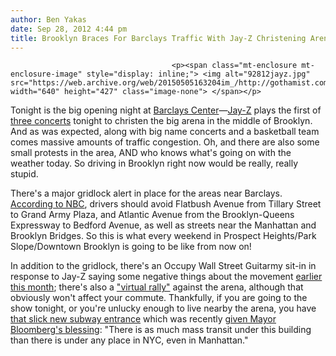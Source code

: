 ```yaml
---
author: Ben Yakas
date: Sep 28, 2012 4:44 pm
title: Brooklyn Braces For Barclays Traffic With Jay-Z Christening Arena Tonight
---
```


	
										<p><span class="mt-enclosure mt-enclosure-image" style="display: inline;"> <img alt="92812jayz.jpg" src="https://web.archive.org/web/20150505163204im_/http://gothamist.com/attachments/byakas/92812jayz.jpg" width="640" height="427" class="image-none"> </span></p>

<p>Tonight is the big opening night at <a href="https://web.archive.org/web/20150505163204/http://gothamist.com/tags/barclayscenter">Barclays Center</a>&#x2014;<a href="https://web.archive.org/web/20150505163204/http://gothamist.com/tags/jayz">Jay-Z</a> plays the first of <a href="https://web.archive.org/web/20150505163204/http://gothamist.com/2012/07/09/jay-zs_brooklyn_concert_dates_septe.php">three concerts</a> tonight to christen the big arena in the middle of Brooklyn. And as was expected, along with big name concerts and a basketball team comes massive amounts of traffic congestion. Oh, and there are also some small protests in the area, AND who knows what&apos;s going on with the weather today. So driving in Brooklyn right now would be really, really stupid.</p>

<p>There&apos;s a major gridlock alert in place for the areas near Barclays. <a href="https://web.archive.org/web/20150505163204/http://www.nbcnewyork.com/news/local/Barclays-Gridlock-Alert-Jay-Z-Downtown-Brooklyn-Mass-Transit-Driver-171640631.html">According to NBC</a>, drivers should avoid Flatbush Avenue from Tillary Street to Grand Army Plaza, and Atlantic Avenue from the Brooklyn-Queens Expressway to Bedford Avenue, as well as streets near the Manhattan and Brooklyn Bridges. So this is what every weekend in Prospect Heights/Park Slope/Downtown Brooklyn is going to be like from now on! </p>

<p>In addition to the gridlock, there&apos;s an Occupy Wall Street Guitarmy sit-in in response to Jay-Z saying some negative things about the movement <a href="https://web.archive.org/web/20150505163204/http://gothamist.com/2012/09/09/jay-z_confused_by_occupy_wall_stree.php">earlier this month</a>; there&apos;s also a <a href="https://web.archive.org/web/20150505163204/http://www.aycrimescene.com/node/5">&quot;virtual rally&quot;</a> against the arena, although that obviously won&apos;t affect your commute. Thankfully, if you are going to the show tonight, or you&apos;re unlucky enough to live nearby the arena, you have <a href="https://web.archive.org/web/20150505163204/http://gothamist.com/2012/09/18/check_out_these_photos_of_the_new_b.php#photo-1">that slick new subway entrance</a> which was recently <a href="https://web.archive.org/web/20150505163204/http://gothamist.com/2012/09/21/photos_video_welcome_to_barclays_ce.php#photo-1">given Mayor Bloomberg&apos;s blessing</a>: &quot;There is as much mass transit under this building than there is under any place in NYC, even in Manhattan.&quot;</p>					
										
									
				